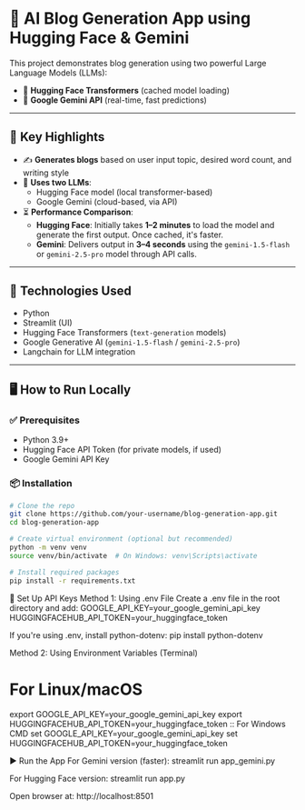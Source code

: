 # 📝 AI Blog Generation App using Hugging Face & Gemini

This project demonstrates blog generation using two powerful Large Language Models (LLMs):
- 🤗 **Hugging Face Transformers** (cached model loading)
- 🔮 **Google Gemini API** (real-time, fast predictions)

---

## 🚀 Key Highlights

- ✍️ **Generates blogs** based on user input topic, desired word count, and writing style
- 🧠 **Uses two LLMs**: 
  - Hugging Face model (local transformer-based)
  - Google Gemini (cloud-based, via API)
- ⏳ **Performance Comparison**:
  - **Hugging Face**: Initially takes **1–2 minutes** to load the model and generate the first output. Once cached, it's faster.
  - **Gemini**: Delivers output in **3–4 seconds** using the `gemini-1.5-flash` or `gemini-2.5-pro` model through API calls.

---

## 🧰 Technologies Used

- Python
- Streamlit (UI)
- Hugging Face Transformers (`text-generation` models)
- Google Generative AI (`gemini-1.5-flash` / `gemini-2.5-pro`)
- Langchain for LLM integration

---

## 🖥️ How to Run Locally

### ✅ Prerequisites

- Python 3.9+
- Hugging Face API Token (for private models, if used)
- Google Gemini API Key

### 📦 Installation

```bash
# Clone the repo
git clone https://github.com/your-username/blog-generation-app.git
cd blog-generation-app

# Create virtual environment (optional but recommended)
python -m venv venv
source venv/bin/activate  # On Windows: venv\Scripts\activate

# Install required packages
pip install -r requirements.txt

```
🔑 Set Up API Keys
Method 1: Using .env File
Create a .env file in the root directory and add:
GOOGLE_API_KEY=your_google_gemini_api_key
HUGGINGFACEHUB_API_TOKEN=your_huggingface_token

If you're using .env, install python-dotenv:
pip install python-dotenv

Method 2: Using Environment Variables (Terminal)
# For Linux/macOS
export GOOGLE_API_KEY=your_google_gemini_api_key
export HUGGINGFACEHUB_API_TOKEN=your_huggingface_token
:: For Windows CMD
set GOOGLE_API_KEY=your_google_gemini_api_key
set HUGGINGFACEHUB_API_TOKEN=your_huggingface_token

▶️ Run the App
For Gemini version (faster):
streamlit run app_gemini.py

For Hugging Face version:
streamlit run app.py

Open browser at: http://localhost:8501



